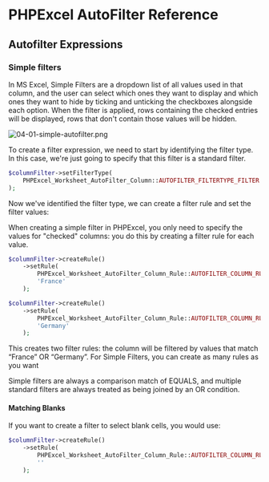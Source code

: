 # PHPExcel AutoFilter Reference

## Autofilter Expressions

### Simple filters

In MS Excel, Simple Filters are a dropdown list of all values used in that column, and the user can select which ones they want to display and which ones they want to hide by ticking and unticking the checkboxes alongside each option. When the filter is applied, rows containing the checked entries will be displayed, rows that don't contain those values will be hidden.

![04-01-simple-autofilter.png](images/04-01-simple-autofilter.png)

To create a filter expression, we need to start by identifying the filter type. In this case, we're just going to specify that this filter is a standard filter.

```php
$columnFilter->setFilterType(
    PHPExcel_Worksheet_AutoFilter_Column::AUTOFILTER_FILTERTYPE_FILTER
);
```

Now we've identified the filter type, we can create a filter rule and set the filter values:

When creating a simple filter in PHPExcel, you only need to specify the values for "checked" columns: you do this by creating a filter rule for each value.

```php
$columnFilter->createRule()
    ->setRule(
        PHPExcel_Worksheet_AutoFilter_Column_Rule::AUTOFILTER_COLUMN_RULE_EQUAL,
        'France'
    );

$columnFilter->createRule()
    ->setRule(
        PHPExcel_Worksheet_AutoFilter_Column_Rule::AUTOFILTER_COLUMN_RULE_EQUAL,
        'Germany'
    );
```

This creates two filter rules: the column will be filtered by values that match “France” OR “Germany”. For Simple Filters, you can create as many rules as you want

Simple filters are always a comparison match of EQUALS, and multiple standard filters are always treated as being joined by an OR condition.

#### Matching Blanks

If you want to create a filter to select blank cells, you would use:

```php
$columnFilter->createRule()
    ->setRule(
        PHPExcel_Worksheet_AutoFilter_Column_Rule::AUTOFILTER_COLUMN_RULE_EQUAL,
        ''
    );
```
